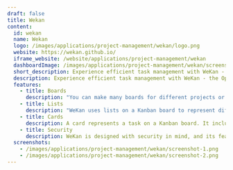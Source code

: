 ```yaml
---
draft: false
title: Wekan
content:
  id: wekan
  name: Wekan
  logo: /images/applications/project-management/wekan/logo.png
  website: https://wekan.github.io/
  iframe_website: /website/applications/project-management/wekan
  dashboardImage: /images/applications/project-management/wekan/screenshot-1.png
  short_description: Experience efficient task management with WeKan - the Open-Source, customizable, and privacy-focused Kanban.
  description: Experience efficient task management with WeKan - the Open-Source, customizable, and privacy-focused Kanban.
  features:
    - title: Boards
      description: "You can make many boards for different projects or tasks. Each board can have columns to show the different stages of your work, such as 'To Do,' 'Doing,' and 'Done.' You can also add cards to each board to represent tasks, with titles, descriptions, and due dates. WeKan helps you keep track of your tasks and projects visually, so you can see what needs to be done and what has been completed."
    - title: Lists
      description: "WeKan uses lists on a Kanban board to represent different stages of a workflow, such as 'To Do,' 'Doing,' and 'Done.' Lists help you organize and track tasks on the board. To add a new list, click 'Add a list' and give it a name. You can move tasks between lists by dragging and dropping them. Lists can be customized by changing their color or adding custom fields to capture more information about tasks."
    - title: Cards
      description: A card represents a task on a Kanban board. It includes a title, description, due date, labels, and comments. To create a new card, choose the board and column, and add the relevant details. As work progresses, move the card from one column to another. Cards can be customized by adding labels, files, and checklists. You can also comment on cards to provide updates or feedback.
    - title: Security
      description: WeKan is designed with security in mind, and its features and options are built to help you protect your data and keep it secure.
  screenshots:
    - /images/applications/project-management/wekan/screenshot-1.png
    - /images/applications/project-management/wekan/screenshot-2.png
---
```

